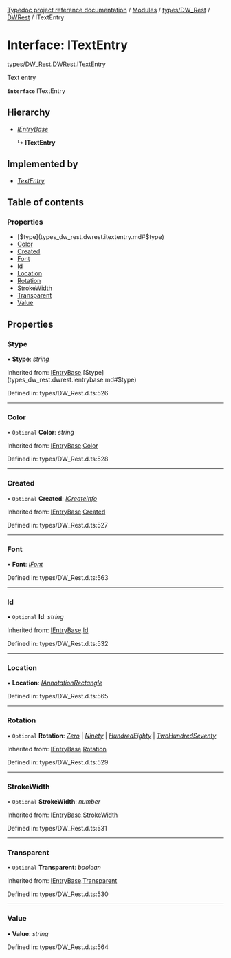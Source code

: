 [Typedoc project reference documentation](../README.md) / [Modules](../modules.md) / [types/DW_Rest](../modules/types_dw_rest.md) / [DWRest](../modules/types_dw_rest.dwrest.md) / ITextEntry

# Interface: ITextEntry

[types/DW_Rest](../modules/types_dw_rest.md).[DWRest](../modules/types_dw_rest.dwrest.md).ITextEntry

Text entry

**`interface`** ITextEntry

## Hierarchy

* [*IEntryBase*](types_dw_rest.dwrest.ientrybase.md)

  ↳ **ITextEntry**

## Implemented by

* [*TextEntry*](../classes/annotations.textentry.md)

## Table of contents

### Properties

- [$type](types_dw_rest.dwrest.itextentry.md#$type)
- [Color](types_dw_rest.dwrest.itextentry.md#color)
- [Created](types_dw_rest.dwrest.itextentry.md#created)
- [Font](types_dw_rest.dwrest.itextentry.md#font)
- [Id](types_dw_rest.dwrest.itextentry.md#id)
- [Location](types_dw_rest.dwrest.itextentry.md#location)
- [Rotation](types_dw_rest.dwrest.itextentry.md#rotation)
- [StrokeWidth](types_dw_rest.dwrest.itextentry.md#strokewidth)
- [Transparent](types_dw_rest.dwrest.itextentry.md#transparent)
- [Value](types_dw_rest.dwrest.itextentry.md#value)

## Properties

### $type

• **$type**: *string*

Inherited from: [IEntryBase](types_dw_rest.dwrest.ientrybase.md).[$type](types_dw_rest.dwrest.ientrybase.md#$type)

Defined in: types/DW_Rest.d.ts:526

___

### Color

• `Optional` **Color**: *string*

Inherited from: [IEntryBase](types_dw_rest.dwrest.ientrybase.md).[Color](types_dw_rest.dwrest.ientrybase.md#color)

Defined in: types/DW_Rest.d.ts:528

___

### Created

• `Optional` **Created**: [*ICreateInfo*](types_dw_rest.dwrest.icreateinfo.md)

Inherited from: [IEntryBase](types_dw_rest.dwrest.ientrybase.md).[Created](types_dw_rest.dwrest.ientrybase.md#created)

Defined in: types/DW_Rest.d.ts:527

___

### Font

• **Font**: [*IFont*](types_dw_rest.dwrest.ifont.md)

Defined in: types/DW_Rest.d.ts:563

___

### Id

• `Optional` **Id**: *string*

Inherited from: [IEntryBase](types_dw_rest.dwrest.ientrybase.md).[Id](types_dw_rest.dwrest.ientrybase.md#id)

Defined in: types/DW_Rest.d.ts:532

___

### Location

• **Location**: [*IAnnotationRectangle*](types_dw_rest.dwrest.iannotationrectangle.md)

Defined in: types/DW_Rest.d.ts:565

___

### Rotation

• `Optional` **Rotation**: [*Zero*](../enums/types_dw_rest.dwrest.rotation.md#zero) \| [*Ninety*](../enums/types_dw_rest.dwrest.rotation.md#ninety) \| [*HundredEighty*](../enums/types_dw_rest.dwrest.rotation.md#hundredeighty) \| [*TwoHundredSeventy*](../enums/types_dw_rest.dwrest.rotation.md#twohundredseventy)

Inherited from: [IEntryBase](types_dw_rest.dwrest.ientrybase.md).[Rotation](types_dw_rest.dwrest.ientrybase.md#rotation)

Defined in: types/DW_Rest.d.ts:529

___

### StrokeWidth

• `Optional` **StrokeWidth**: *number*

Inherited from: [IEntryBase](types_dw_rest.dwrest.ientrybase.md).[StrokeWidth](types_dw_rest.dwrest.ientrybase.md#strokewidth)

Defined in: types/DW_Rest.d.ts:531

___

### Transparent

• `Optional` **Transparent**: *boolean*

Inherited from: [IEntryBase](types_dw_rest.dwrest.ientrybase.md).[Transparent](types_dw_rest.dwrest.ientrybase.md#transparent)

Defined in: types/DW_Rest.d.ts:530

___

### Value

• **Value**: *string*

Defined in: types/DW_Rest.d.ts:564
